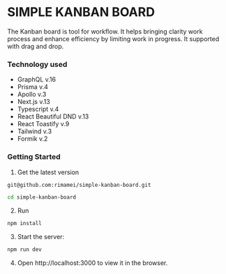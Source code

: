 # SIMPLE KANBAN BOARD
The Kanban board is tool for workflow. It helps bringing clarity work process and enhance efficiency by limiting work in progress. It supported with drag and drop.

### Technology used

- GraphQL v.16
- Prisma v.4
- Apollo v.3
- Next.js v.13
- Typescript v.4
- React Beautiful DND v.13
- React Toastify v.9
- Tailwind v.3
- Formik v.2

### Getting Started
1. Get the latest version

```bash
git@github.com:rimamei/simple-kanban-board.git
```

```bash
cd simple-kanban-board
```

2. Run

```bash
npm install
```

3. Start the server:
```bash
npm run dev
```

4. Open http://localhost:3000 to view it in the browser.
